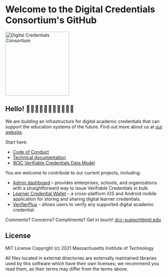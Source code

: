 # Welcome to the Digital Credentials Consortium's GitHub
<img alt="Digital Credentials Consortium" src="https://digitalcredentials.mit.edu/images/DCC_navbar-logo.png" width="200px"/>

## Hello! 👋👋🏿👋🏽👋🏻👋🏾👋🏼
We are building an infrastructure for digital academic credentials that can support the education systems of the future. Find out more about us at [our website](https://digitalcredentials.mit.edu/).

Start here:
* [Code of Conduct](https://wiki.dcconsortium.org/app/page/1SYYIdVWKAdBIBx3BwSFWZKytJ9zPprAZFTbD_7Bfo4Y?p=1h1VJHHv2zSe0n9Ltg-KQevSuqWbGcExy)
* [Technical documentation](https://github.com/digitalcredentials/docs)
* [W3C Verifiable Credentials Data Model](https://github.com/digitalcredentials/vc-data-model)

You are welcome to contribute to our current projects, including:
* [Admin dashboard](https://github.com/digitalcredentials/admin-dashboard?tab=readme-ov-file) – provides  enterprises, schools, and organizations with a straightforward way to issue Verifiable Credentials in bulk.
* [Learner Credential Wallet](https://github.com/digitalcredentials/learner-credential-wallet) – a cross-platform iOS and Android mobile application for storing and sharing digital learner credentials.
* [VerifierPlus](https://github.com/digitalcredentials/web-verifier-plus) – allows users to verify any supported digital academic credential.

Comments? Concerns? Compliments? Get in touch! [dcc-support@mit.edu](mailto:dcc-support@mit.edu)

## License
MIT License Copyright (c) 2021 Massachusetts Institute of Technology

All files located in external directories are externally maintained libraries used by this software which have their own licenses; we recommend you read them, as their terms may differ from the terms above.
